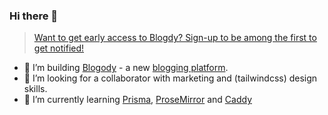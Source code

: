 ### Hi there 👋

> [Want to get early access to Blogdy? Sign-up to be among the first to get notified!](https://www.blogody.com/landing)

- 🔭 I’m building [Blogody](https://www.blogody.com/news) - a new [blogging platform](https://www.jamify.org/2021/01/09/building-a-new-blogging-platform/).
- 👯 I’m looking for a collaborator with marketing and (tailwindcss) design skills.
- 🌱 I’m currently learning [Prisma](https://www.prisma.io/), [ProseMirror](https://github.com/prosemirror) and [Caddy](https://caddyserver.com/)

<!--
**styxlab/styxlab** is a ✨ _special_ ✨ repository because its `README.md` (this file) appears on your GitHub profile.

Here are some ideas to get you started:

- 🔭 I’m currently working on ...
- 🌱 I’m currently learning ...
- 👯 I’m looking to collaborate on ...
- 🤔 I’m looking for help with ...
- 💬 Ask me about ...
- 📫 How to reach me: ...
- 😄 Pronouns: ...
- ⚡ Fun fact: ...
-->
